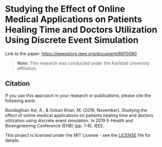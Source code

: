 # Studying the Effect of Online Medical Applications on Patients Healing Time and Doctors Utilization Using Discrete Event Simulation
Link to the paper: https://ieeexplore.ieee.org/document/8970080 

> **Note:** This research was conducted under the Karlstad University affiliation.


## Citation

If you use this approach in your research or publications, please cite the following work:

Boodaghian Asl, A., & Gokan Khan, M. (2019, November). Studying the effect of online medical applications on patients healing time and doctors utilization using discrete event simulation. In 2019 E-Health and Bioengineering Conference (EHB) (pp. 1-6). IEEE.

This project is licensed under the MIT License - see the [LICENSE](./LICENSE) file for details.


